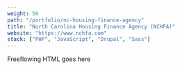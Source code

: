 ```yaml
---
weight: 50
path: "/portfolio/nc-housing-finance-agency"
title: "North Carolina Housing Finance Agency (NCHFA)"
website: "https://www.nchfa.com"
stack: ["PHP", "JavaScript", "Drupal", "Sass"]
---
```


Freeflowing HTML goes here